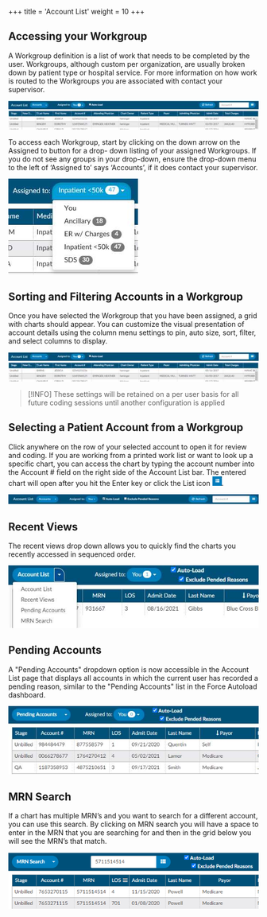 +++
title = 'Account List'
weight = 10
+++

## Accessing your Workgroup

A Workgroup definition is a list of work that needs to be completed by the user. Workgroups, although
custom per organization, are usually broken down by patient type or hospital service. For more
information on how work is routed to the Workgroups you are associated with contact your supervisor.

![Account List](image-005.jpg)

To access each Workgroup, start by clicking on the down arrow on the Assigned to button for a drop-
down listing of your assigned Workgroups. If you do not see any groups in your drop-down, ensure the
drop-down menu to the left of ‘Assigned to’ says ‘Accounts’, if it does contact your supervisor.

![Assigned To](image-012.jpg)

## Sorting and Filtering Accounts in a Workgroup

Once you have selected the Workgroup that you have been
assigned, a grid with charts should appear. You can customize
the visual presentation of account details using the column
menu settings to pin, auto size, sort, filter, and select columns to display.

![Account List](image-005.jpg)

> [!INFO]
> These settings will be retained on a per user basis for all future coding sessions until another
configuration is applied


## Selecting a Patient Account from a Workgroup

Click anywhere on the row of your selected account to open it for review and coding.
If you are working from a printed work list or want to look up a specific chart, you can access the chart
by typing the account number into the Account # field on the right side of the Account List bar. The
entered chart will open after you hit the Enter key or click the List icon ![list](image-015.png).

![Account Bar](image-010.jpg)

## Recent Views

The recent views drop down allows you to quickly find the charts you recently accessed in sequenced
order.

![Recent Views](image-011.jpg)

## Pending Accounts

A "Pending Accounts" dropdown option is now accessible in the Account List page that displays all
accounts in which the current user has recorded a pending reason, similar to the "Pending Accounts" list
in the Force Autoload dashboard.

![Pending Accounts](image-019.jpg)


## MRN Search

If a chart has multiple MRN’s and you want to search for a different account, you can use this search. By
clicking on MRN search you will have a space to enter in the MRN that you are searching for and then in
the grid below you will see the MRN’s that match.

![MRN Search](image-020.png)

